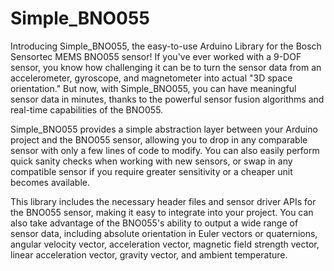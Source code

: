 # Simple_BNO055
Introducing Simple_BNO055, the easy-to-use Arduino Library for the Bosch Sensortec MEMS BNO055 sensor! If you've ever worked with a 9-DOF sensor, you know how challenging it can be to turn the sensor data from an accelerometer, gyroscope, and magnetometer into actual "3D space orientation." But now, with Simple_BNO055, you can have meaningful sensor data in minutes, thanks to the powerful sensor fusion algorithms and real-time capabilities of the BNO055.

Simple_BNO055 provides a simple abstraction layer between your Arduino project and the BNO055 sensor, allowing you to drop in any comparable sensor with only a few lines of code to modify. You can also easily perform quick sanity checks when working with new sensors, or swap in any compatible sensor if you require greater sensitivity or a cheaper unit becomes available.

This library includes the necessary header files and sensor driver APIs for the BNO055 sensor, making it easy to integrate into your project. You can also take advantage of the BNO055's ability to output a wide range of sensor data, including absolute orientation in Euler vectors or quaternions, angular velocity vector, acceleration vector, magnetic field strength vector, linear acceleration vector, gravity vector, and ambient temperature.
